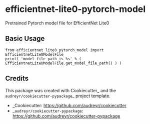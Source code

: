 # efficientnet-lite0-pytorch-model

Pretrained Pytorch model file for EfficientNet Lite0

## Basic Usage

```
from efficientnet_lite0_pytorch_model import EfficientnetLite0ModelFile
print( 'model file path is %s' % ( EfficientnetLite0ModelFile.get_model_file_path() ) )
```

## Credits

This package was created with Cookiecutter_ and the `audreyr/cookiecutter-pypackage`_ project template.

- _Cookiecutter: https://github.com/audreyr/cookiecutter
- _`audreyr/cookiecutter-pypackage`: https://github.com/audreyr/cookiecutter-pypackage

